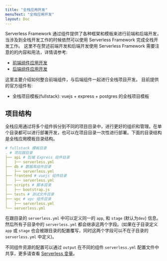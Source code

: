```yaml
---
title: "全栈应用开发"
menuText: "全栈应用开发"
layout: Doc
---
```


Serverless Framework 通过组件提供了各种框架和模板来进行前端和后端开发，当涉及到全栈开发工作的时候依然可以使用 Serverless Framework 完成全栈开发工作。 这里不在赘述前端开发和后端开发使用 Serverless Framework 需要注意的的内容和用法，详情请参考:

- [前端组件应用开发](./frontend)
- [后端组件应用开发](./backend)

这里主要介绍如何整合前端组件，与后端组件一起进行全栈项目开发。 目前提供的官方组件有:

- 全栈项目模板(fullstack): vuejs + express + postgres 的全栈项目模板

## 项目结构

全栈应用通过将多个组件拆分到不同的项目目录中，进行更好的组织和管理。在单个目录都可以进行部署开发，也可以在项目目录一次性进行部署。下面的目录结构是全栈应用模板目录结构。

```yml
# fullstack 模板目录
. # 项目跟目录
├── api # 后端 Express 组件目录
│   ├── serverless.yml
├── db # 数据库组件目录
│   ├── serverless.yml
├── frontend # vuejs 组件目录
│   ├── serverless.yml
├── scripts # 脚本目录
│   ├── bootstrap.js
├── tests # 测试文件目录
├── vpc # vpc 组件目录
│   ├── serverless.yml
└── serverless.yml
```

在跟目录的 `serverless.yml` 中可以定义同一的 `app`, 和 `stage` (默认为`dev`) 信息。 然后所有子目录中的 `serverless.yml` 都会继承这两个字段。(如果在子目录定义 `app` 或 `stage` 也会被跟目录的配置覆写，同时这两个字段可以不在子目录的 `serverless.yml` 中定义)。

不同组件资源的配置可以通过 `output` 在不同的组件 `serverless.yml` 配置文件中共享，更多请查看 [Serverless 变量](../basic/variables)。

<!-- ## 初始化顺序说明 -->